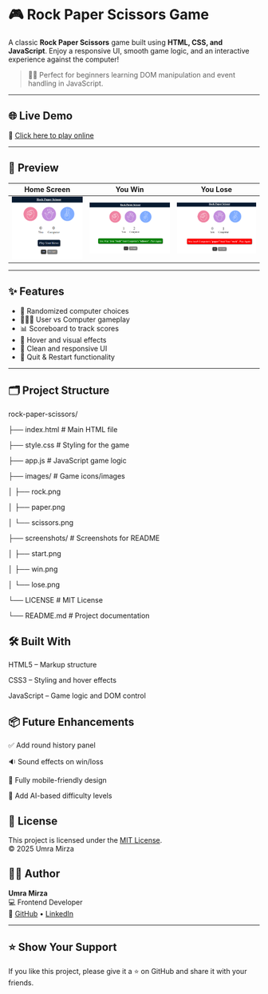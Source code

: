 # 🎮 Rock Paper Scissors Game

A classic **Rock Paper Scissors** game built using **HTML, CSS, and JavaScript**. Enjoy a responsive UI, smooth game logic, and an interactive experience against the computer!

> 🧑‍💻 Perfect for beginners learning DOM manipulation and event handling in JavaScript.

---

## 🌐 Live Demo

🔗 [Click here to play online]( https://umramirza.github.io/Rock-Paper-Scissiors-Game/)  


---

## 📸 Preview

| Home Screen | You Win | You Lose |
|-------------|---------|----------|
| ![start](screenshots/start.png) | ![win](screenshots/win.png) | ![lose](screenshots/lose.png) |

---

## ✨ Features

- 🎲 Randomized computer choices
- 🧑‍🤝‍🧑 User vs Computer gameplay
- 📊 Scoreboard to track scores
- 🎨 Hover and visual effects
- 🧼 Clean and responsive UI
- 🔁 Quit & Restart functionality

---

## 🗂 Project Structure

rock-paper-scissors/

├── index.html # Main HTML file

├── style.css # Styling for the game

├── app.js # JavaScript game logic

├── images/ # Game icons/images

│ ├── rock.png

│ ├── paper.png

│ └── scissors.png

├── screenshots/ # Screenshots for README

│ ├── start.png

│ ├── win.png

│ └── lose.png

└── LICENSE # MIT License

└── README.md # Project documentation

## 🛠 Built With

HTML5 – Markup structure

CSS3 – Styling and hover effects

JavaScript – Game logic and DOM control

## 📦 Future Enhancements

✅ Add round history panel

🔉 Sound effects on win/loss

📱 Fully mobile-friendly design

🧠 Add AI-based difficulty levels


## 📄 License  

This project is licensed under the [MIT License](LICENSE).  
© 2025 Umra Mirza


## 🙋‍♀️ Author

**Umra Mirza**  
💻 Frontend Developer  
🔗 [GitHub](https://github.com/umramirza) • [LinkedIn](https://www.linkedin.com/in/umra-mirza-4525962a2)

---

## ⭐ Show Your Support

If you like this project, please give it a ⭐ on GitHub and share it with your friends.

